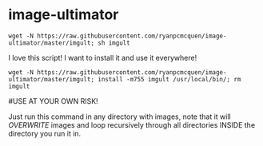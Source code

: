 image-ultimator
===============



    wget -N https://raw.githubusercontent.com/ryanpcmcquen/image-ultimator/master/imgult; sh imgult


I love this script! I want to install it and use it everywhere!

    wget -N https://raw.githubusercontent.com/ryanpcmcquen/image-ultimator/master/imgult; install -m755 imgult /usr/local/bin/; rm imgult


#USE AT YOUR OWN RISK!

Just run this command in any directory with images, note that it will *OVERWRITE* images and loop recursively through all directories INSIDE the directory you run it in.

